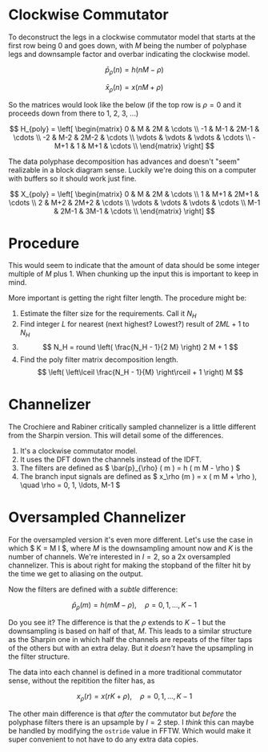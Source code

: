 # Clockwise Commutator

To deconstruct the legs in a clockwise commutator model that starts at the first row being 0 and goes down, with $M$ being the number 
of polyphase legs and downsample factor and overbar indicating the clockwise model.

$$ \bar{p}_{\rho} \left( n \right) = h \left( n M - \rho \right) $$

$$ \bar{x}_{\rho} \left( n \right) = x \left( n M + \rho \right) $$

So the matrices would look like the below (if the top row is $\rho = 0$ and it proceeds down from there to 1, 2, 3, ...)

$$
H_{poly} = \left[
\begin{matrix}
0 & M & 2M & \cdots \\
-1 & M-1 & 2M-1 & \cdots \\
-2 & M-2 & 2M-2 & \cdots \\
\vdots & \vdots & \vdots & \cdots \\
-M+1 & 1 & M+1 & \cdots \\
\end{matrix}
\right]
$$

The data polyphase decomposition has advances and doesn't "seem" realizable in a block diagram sense. Luckily we're
doing this on a computer with buffers so it should work just fine.

$$
X_{poly} = \left[
\begin{matrix}
0 & M & 2M & \cdots \\
1 & M+1 & 2M+1 & \cdots \\
2 & M+2 & 2M+2 & \cdots \\
\vdots & \vdots & \vdots & \cdots \\
M-1 & 2M-1 & 3M-1 & \cdots \\
\end{matrix}
\right]
$$

# Procedure

This would seem to indicate that the amount of data should be some integer multiple of $M$ plus 1. When chunking up
the input this is important to keep in mind.

More important is getting the right filter length. The procedure might be:

1. Estimate the filter size for the requirements. Call it $N_H$
2. Find integer $L$ for nearest (next highest? Lowest?) result of $2 M L + 1$ to $N_H$
3. $$ N_H = round \left( \frac{N_H - 1}{2 M} \right) 2 M + 1 $$
4. Find the poly filter matrix decomposition length.
$$ \left( \left\lceil \frac{N_H - 1}{M} \right\rceil + 1 \right) M $$

# Channelizer

The Crochiere and Rabiner critically sampled channelizer is a little different from the Sharpin version. This will detail some of the differences.

1. It's a clockwise commutator model.
2. It uses the DFT down the channels instead of the IDFT.
3. The filters are defined as $ \bar{p}_{\rho} ( m ) = h ( m M - \rho ) $
4. The branch input signals are defined as $ x_\rho (m ) = x ( m M + \rho ), \quad \rho = 0, 1, \ldots, M-1 $

# Oversampled Channelizer

For the oversampled version it's even more different. Let's use the case in which $ K = M I $, where $M$ is the downsampling amount now and $K$ is the number of channels. We're interested in $I = 2$, so a 2x oversampled channelizer. This is about right for making the stopband of the filter hit by the time we get to aliasing on the output. 

Now the filters are defined with a _subtle_ difference:

$$ \bar{p}_{\rho} ( m ) = h ( m M - \rho ), \quad \rho = 0, 1, \ldots, K-1 $$

Do you see it? The difference is that the $\rho$ extends to $K-1$ but the downsampling is based on half of that, $M$. This leads to a similar structure as the Sharpin one in which half the channels are repeats of the filter taps of the others but with an extra delay. But it _doesn't_ have the upsampling in the filter structure.

The data into each channel is defined in a more traditional commutator sense, without the repitition the filter has, as

$$ x_{\rho} ( r ) = x ( r K + \rho), \quad \rho = 0, 1, \ldots, K-1 $$

The other main difference is that *after* the commutator but *before* the polyphase filters there is an upsample by $I = 2$ step. I *think* this can maybe be handled by modifying the `ostride` value in FFTW. Which would make it super convenient to not have to do any extra data copies. 
